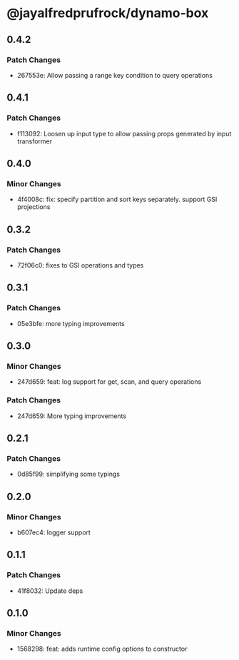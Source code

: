 # @jayalfredprufrock/dynamo-box

## 0.4.2

### Patch Changes

-   267553e: Allow passing a range key condition to query operations

## 0.4.1

### Patch Changes

-   f113092: Loosen up input type to allow passing props generated by input transformer

## 0.4.0

### Minor Changes

-   4f4008c: fix: specify partition and sort keys separately. support GSI projections

## 0.3.2

### Patch Changes

-   72f06c0: fixes to GSI operations and types

## 0.3.1

### Patch Changes

-   05e3bfe: more typing improvements

## 0.3.0

### Minor Changes

-   247d659: feat: log support for get, scan, and query operations

### Patch Changes

-   247d659: More typing improvements

## 0.2.1

### Patch Changes

-   0d85f99: simplifying some typings

## 0.2.0

### Minor Changes

-   b607ec4: logger support

## 0.1.1

### Patch Changes

-   41f8032: Update deps

## 0.1.0

### Minor Changes

-   1568298: feat: adds runtime config options to constructor
